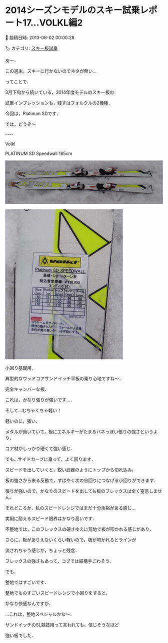 # 2014シーズンモデルのスキー試乗レポート17…VOLKL編2

📅 投稿日時: 2013-06-02 00:00:28

🏷️ カテゴリ: [スキー板試乗](c0bd8048615710cee890e403a36cc9a2b.md)

あー．


この週末，スキーに行かないのでネタが無い…





ってことで．


3月下旬から続いている，2014年度モデルのスキー板の


試乗インプレッションも，残すはフォルクルの2機種．





今回は，Platinum SDです．


では，どうぞ～


----[]()


Volkl 





PLATINUM SD Speedwall 165cm







![010fdd2b6b6cccdf50715ea14084784a.jpg](images/010fdd2b6b6cccdf50715ea14084784a.jpg)









![96f2e35182c408b201faed1b7ee81fb1.jpg](images/96f2e35182c408b201faed1b7ee81fb1.jpg)







小回り基礎用．


典型的なウッドコアサンドイッチ平板の乗り心地ですね～．


完全キャンバーな板．


これは，かなり張りが強いです…．


そして…むちゃくちゃ軽い！


軽いのに，強い．





メタルが効いていて，板にエネルギーがたまるバネっぽい張りの強さというより，


コア材がしっかり硬くて強い感じ．


でも…サイドカーブに乗って，よく回ります．


スピードを出していくと，鋭い武器のようにトップから切れ込み，


板の強さから来る反動で，すばやく次の谷回りにつなげる小回りができます．


張りが強いので，かなりのスピードを出しても板のフレックスは全く窒息しません．


それどころか，私のスピードレンジではまだ十分余裕がある感じ…


実用に耐えるスピード限界はかなり高いです．


不整地では，このフレックスの硬さゆえに荒地で板が叩かれる感じがあり，


さらに，板がありえないくらい軽いので，板が叩かれるとラインが


流されちゃう感じが，ちょっと残念．


フレックスの強さもあって，コブでは結構手ごわそう．





でも．


整地ではすごいです．


整地でものすごいスピードレンジで小回りをすると，


かなり快感なんですが．


…これは，整地スペシャルかな～．





サンドイッチのSL競技用って言われても，信じそうなほど


強い板でした．
